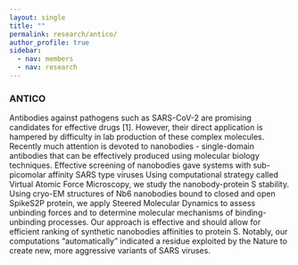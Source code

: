 ```yaml
---
layout: single
title: ""
permalink: research/antico/
author_profile: true
sidebar:
  - nav: members
  - nav: research
---
```


### ANTICO
Antibodies against pathogens such as SARS-CoV-2 are promising candidates for effective drugs [1]. However,
their direct application is hampered by difficulty in lab production of these complex molecules. Recently much
attention is devoted to nanobodies - single-domain antibodies that can be effectively produced using molecular
biology techniques. Effective screening of nanobodies gave systems with sub-picomolar affinity SARS type viruses
Using computational strategy called Virtual Atomic Force Microscopy, we study the nanobody-protein S stability. Using cryo-EM structures of Nb6 nanobodies bound
to closed and open SpikeS2P protein, we apply Steered Molecular Dynamics to assess unbinding forces and to
determine molecular mechanisms of binding-unbinding processes. Our approach is effective and should allow for
efficient ranking of synthetic nanobodies affinities to protein S. Notably, our computations “automatically” indicated
a residue exploited by the Nature to create new, more aggressive variants of SARS viruses.
